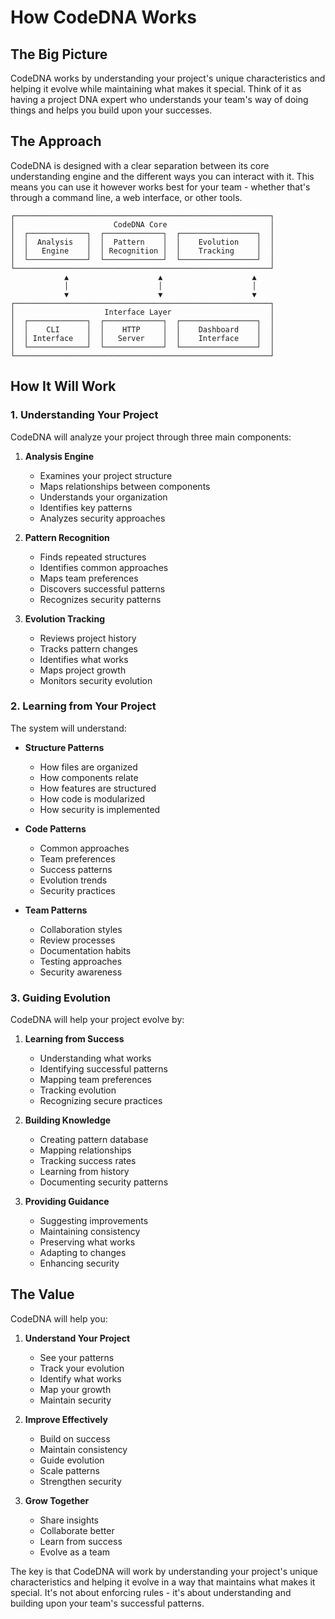 # How CodeDNA Works

## The Big Picture

CodeDNA works by understanding your project's unique characteristics and helping it evolve while maintaining what makes it special. Think of it as having a project DNA expert who understands your team's way of doing things and helps you build upon your successes.

## The Approach

CodeDNA is designed with a clear separation between its core understanding engine and the different ways you can interact with it. This means you can use it however works best for your team - whether that's through a command line, a web interface, or other tools.

```
┌─────────────────────────────────────────────────────────┐
│                      CodeDNA Core                       │
│  ┌─────────────┐  ┌─────────────┐  ┌─────────────────┐  │
│  │  Analysis   │  │  Pattern    │  │    Evolution    │  │
│  │   Engine    │  │ Recognition │  │    Tracking     │  │
│  └─────────────┘  └─────────────┘  └─────────────────┘  │
└─────────────────────────────────────────────────────────┘
            ▲                    ▲                    ▲
            │                    │                    │
            ▼                    ▼                    ▼
┌─────────────────────────────────────────────────────────┐
│                    Interface Layer                      │
│  ┌─────────────┐  ┌─────────────┐  ┌─────────────────┐  │
│  │    CLI      │  │    HTTP     │  │    Dashboard    │  │
│  │ Interface   │  │   Server    │  │    Interface    │  │
│  └─────────────┘  └─────────────┘  └─────────────────┘  │
└─────────────────────────────────────────────────────────┘
```

## How It Will Work

### 1. Understanding Your Project

CodeDNA will analyze your project through three main components:

1. **Analysis Engine**

   - Examines your project structure
   - Maps relationships between components
   - Understands your organization
   - Identifies key patterns
   - Analyzes security approaches

2. **Pattern Recognition**

   - Finds repeated structures
   - Identifies common approaches
   - Maps team preferences
   - Discovers successful patterns
   - Recognizes security patterns

3. **Evolution Tracking**
   - Reviews project history
   - Tracks pattern changes
   - Identifies what works
   - Maps project growth
   - Monitors security evolution

### 2. Learning from Your Project

The system will understand:

- **Structure Patterns**

  - How files are organized
  - How components relate
  - How features are structured
  - How code is modularized
  - How security is implemented

- **Code Patterns**

  - Common approaches
  - Team preferences
  - Success patterns
  - Evolution trends
  - Security practices

- **Team Patterns**
  - Collaboration styles
  - Review processes
  - Documentation habits
  - Testing approaches
  - Security awareness

### 3. Guiding Evolution

CodeDNA will help your project evolve by:

1. **Learning from Success**

   - Understanding what works
   - Identifying successful patterns
   - Mapping team preferences
   - Tracking evolution
   - Recognizing secure practices

2. **Building Knowledge**

   - Creating pattern database
   - Mapping relationships
   - Tracking success rates
   - Learning from history
   - Documenting security patterns

3. **Providing Guidance**
   - Suggesting improvements
   - Maintaining consistency
   - Preserving what works
   - Adapting to changes
   - Enhancing security

## The Value

CodeDNA will help you:

1. **Understand Your Project**

   - See your patterns
   - Track your evolution
   - Identify what works
   - Map your growth
   - Maintain security

2. **Improve Effectively**

   - Build on success
   - Maintain consistency
   - Guide evolution
   - Scale patterns
   - Strengthen security

3. **Grow Together**
   - Share insights
   - Collaborate better
   - Learn from success
   - Evolve as a team

The key is that CodeDNA will work by understanding your project's unique characteristics and helping it evolve in a way that maintains what makes it special. It's not about enforcing rules - it's about understanding and building upon your team's successful patterns.
